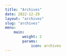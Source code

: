 ```yaml
---
title: "Archives"
date: 2022-12-29
layout: "archives"
slug: "archives"
menu:
    main:
        weight: 2
        params: 
            icon: archives
---
```

